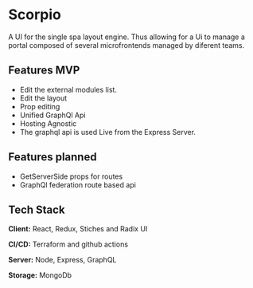 
# Scorpio

A UI for the single spa layout engine. Thus allowing for a Ui to manage a portal composed of several microfrontends managed by diferent teams.

## Features MVP
- Edit the external modules list.
- Edit the layout
- Prop editing
- Unified GraphQl Api
- Hosting Agnostic
- The graphql api is used Live from the Express Server. 



## Features planned
- GetServerSide props for routes
- GraphQl federation route based api


## Tech Stack

**Client:** React, Redux, Stiches and Radix UI

**CI/CD:** Terraform and github actions

**Server:** Node, Express, GraphQL

**Storage:** MongoDb



